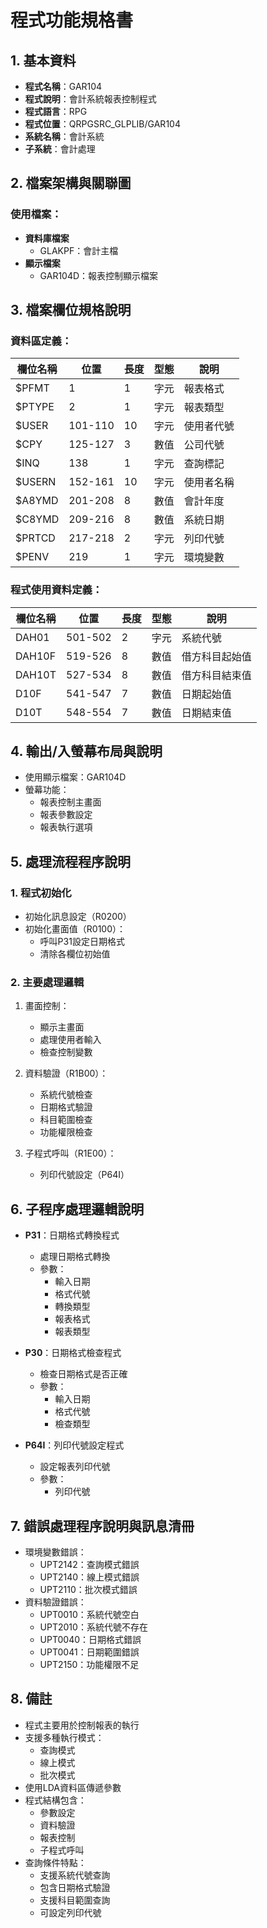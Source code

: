 # 程式功能規格書

## 1. 基本資料
- **程式名稱**：GAR104
- **程式說明**：會計系統報表控制程式
- **程式語言**：RPG
- **程式位置**：QRPGSRC_GLPLIB/GAR104
- **系統名稱**：會計系統
- **子系統**：會計處理

## 2. 檔案架構與關聯圖
### 使用檔案：
- **資料庫檔案**
  - GLAKPF：會計主檔
- **顯示檔案**
  - GAR104D：報表控制顯示檔案

## 3. 檔案欄位規格說明
### 資料區定義：
| 欄位名稱 | 位置 | 長度 | 型態 | 說明 |
|---------|------|------|------|------|
| $PFMT | 1 | 1 | 字元 | 報表格式 |
| $PTYPE | 2 | 1 | 字元 | 報表類型 |
| $USER | 101-110 | 10 | 字元 | 使用者代號 |
| $CPY | 125-127 | 3 | 數值 | 公司代號 |
| $INQ | 138 | 1 | 字元 | 查詢標記 |
| $USERN | 152-161 | 10 | 字元 | 使用者名稱 |
| $A8YMD | 201-208 | 8 | 數值 | 會計年度 |
| $C8YMD | 209-216 | 8 | 數值 | 系統日期 |
| $PRTCD | 217-218 | 2 | 字元 | 列印代號 |
| $PENV | 219 | 1 | 字元 | 環境變數 |

### 程式使用資料定義：
| 欄位名稱 | 位置 | 長度 | 型態 | 說明 |
|---------|------|------|------|------|
| DAH01 | 501-502 | 2 | 字元 | 系統代號 |
| DAH10F | 519-526 | 8 | 數值 | 借方科目起始值 |
| DAH10T | 527-534 | 8 | 數值 | 借方科目結束值 |
| D10F | 541-547 | 7 | 數值 | 日期起始值 |
| D10T | 548-554 | 7 | 數值 | 日期結束值 |

## 4. 輸出/入螢幕布局與說明
- 使用顯示檔案：GAR104D
- 螢幕功能：
  * 報表控制主畫面
  * 報表參數設定
  * 報表執行選項

## 5. 處理流程程序說明
### 1. 程式初始化
- 初始化訊息設定（R0200）
- 初始化畫面值（R0100）：
  * 呼叫P31設定日期格式
  * 清除各欄位初始值

### 2. 主要處理邏輯
1. 畫面控制：
   - 顯示主畫面
   - 處理使用者輸入
   - 檢查控制變數

2. 資料驗證（R1B00）：
   - 系統代號檢查
   - 日期格式驗證
   - 科目範圍檢查
   - 功能權限檢查

3. 子程式呼叫（R1E00）：
   - 列印代號設定（P64I）

## 6. 子程序處理邏輯說明
- **P31**：日期格式轉換程式
  * 處理日期格式轉換
  * 參數：
    - 輸入日期
    - 格式代號
    - 轉換類型
    - 報表格式
    - 報表類型

- **P30**：日期格式檢查程式
  * 檢查日期格式是否正確
  * 參數：
    - 輸入日期
    - 格式代號
    - 檢查類型

- **P64I**：列印代號設定程式
  * 設定報表列印代號
  * 參數：
    - 列印代號

## 7. 錯誤處理程序說明與訊息清冊
- 環境變數錯誤：
  * UPT2142：查詢模式錯誤
  * UPT2140：線上模式錯誤
  * UPT2110：批次模式錯誤
- 資料驗證錯誤：
  * UPT0010：系統代號空白
  * UPT2010：系統代號不存在
  * UPT0040：日期格式錯誤
  * UPT0041：日期範圍錯誤
  * UPT2150：功能權限不足

## 8. 備註
- 程式主要用於控制報表的執行
- 支援多種執行模式：
  * 查詢模式
  * 線上模式
  * 批次模式
- 使用LDA資料區傳遞參數
- 程式結構包含：
  * 參數設定
  * 資料驗證
  * 報表控制
  * 子程式呼叫
- 查詢條件特點：
  * 支援系統代號查詢
  * 包含日期格式驗證
  * 支援科目範圍查詢
  * 可設定列印代號 